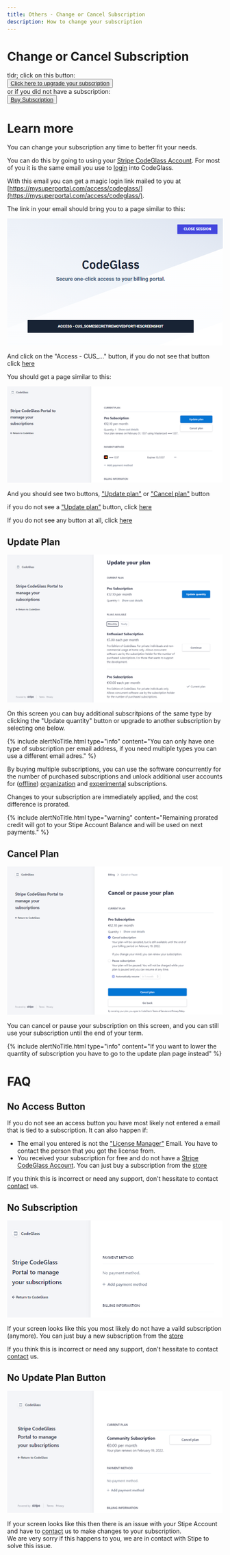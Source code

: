 ```yaml
---
title: Others - Change or Cancel Subscription
description: How to change your subscription
---
```

# Change or Cancel Subscription

tldr; click on this button: <br/>
<button><a href="https://mysuperportal.com/access/codeglass/" target="_blanc"> Click here to upgrade your subscription </a></button> <br/>
or if you did not have a subscription:<br/>
<button><a href="https://codeglass.io/offers" target="_blanc"> Buy Subscription </a></button>




# Learn more

You can change your subscription any time to better fit your needs.

You can do this by going to using your [Stripe CodeGlass Account](Account.md#stripe-codeglass-account).
For most of you it is the same email you use to [login](../views/Splashscreen.md#login) into CodeGlass.

With this email you can get a magic login link mailed to you at [https://mysuperportal.com/access/codeglass/](https://mysuperportal.com/access/codeglass/).

The link in your email should bring you to a page similar to this:

![assets/img/Stripe/Stripe_MySuperPortal.png](../../assets/img/Stripe/Stripe_MySuperPortal.png)

And click on the "Access - CUS_..." button, if you do not see that button click [here](#no-access-button)

You should get a page similar to this:

![assets/img/Stripe/Stripe_Subscription.png](../../assets/img/Stripe/Stripe_Subscription.png)

And you should see two buttons, ["Update plan"](#update-plan) or ["Cancel plan"](#cancel-plan) button

if you do not see a ["Update plan"](#update-plan) button, click [here](#no-update-plan-button)

If you do not see any button at all, click [here](#no-subscription)



## Update Plan

![assets/img/Stripe/Stripe_UpdatePlan.png](../../assets/img/Stripe/Stripe_UpdatePlan.png)

On this screen you can buy additional subscritpions of the same type by clicking the "Update quantity" button or upgrade to another subscription by selecting one below. <br/>

{% include alertNoTitle.html  type="info" content="You can only have one type of subscription per email address, if you need multiple types you can use a different email adres."  %}

By buying multiple subscriptions, you can use the software concurrently for the number of purchased subscriptions and unlock additional user accounts for ([offline](../LicenseTypes/OfflineOrganisationSubscription.md)) [organization](../LicenseTypes/OrganisationSubscription.md) and [experimental](../LicenseTypes/ExperimentalSubscription.md) subscriptions.


Changes to your subscription are immediately applied, and the cost difference is prorated.


{% include alertNoTitle.html  type="warning" content="Remaining prorated credit will got to your Stipe Account Balance and will be used on next payments."  %}





## Cancel Plan
![assets/img/Stripe/Stripe_CancelPlan.png](../../assets/img/Stripe/Stripe_CancelPlan.png)

You can cancel or pause your subscription on this screen, and you can still use your subscription until the end of your term.

{% include alertNoTitle.html  type="info" content="If you want to lower the quantity of subscription you have to go to the update plan page instead"  %}







# FAQ

## No Access Button
If you do not see an access button you have most likely not entered a email that is tied to a subscription.
It can also happen if:

- The email you entered is not the ["License Manager"](Account.md#licensespring-codeglass-Account) Email.
    You have to contact the person that you got the license from.
- You received your subscription for free and do not have a [Stripe CodeGlass Account](Account.md#stripe-codeGlass-account).
    You can just buy a subscription from the [store](https://codeglass.io/offers)


If you think this is incorrect or need any support, don't hessitate to contact [contact](../../contact) us.


## No Subscription
![assets/img/Stripe/Stripe_NoSubscription.png](../../assets/img/Stripe/Stripe_NoSubscription.png)

If your screen looks like this you most likely do not have a vaild subscription (anymore).
You can just buy a new subscription from the [store](https://codeglass.io/offers)

If you think this is incorrect or need any support, don't hessitate to contact [contact](../../contact) us.


## No Update Plan Button
![assets/img/Stripe/Stripe_NoUpdatePlan.png](../../assets/img/Stripe/Stripe_NoUpdatePlan.png)


If your screen looks like this then there is an issue with your Stipe Account and have to [contact](../../contact) us to make changes to your subscription. <br/>
We are very sorry if this happens to you, we are in contact with Stipe to solve this issue.
